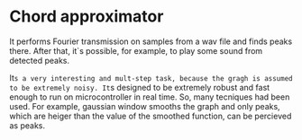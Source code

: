 # Chord approximator

It performs Fourier transmission on samples from a wav file and finds peaks there. 
After that, it`s possible, for example, to play some sound from detected peaks.

It`s a very interesting and mult-step task, because the gragh is assumed to be extremely noisy.
It`s designed to be extremely robust and fast enough to run on microcontroller in real time.
So, many tecniques had been used. 
For example, gaussian window smooths the graph and only peaks, which are heiger than the value of the smoothed function, can be percieved as peaks.
